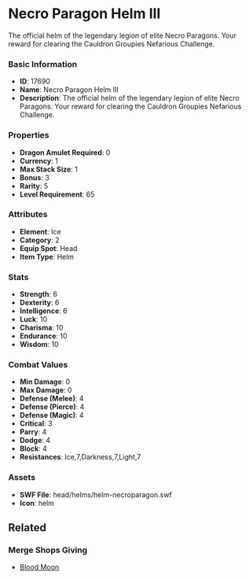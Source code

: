 # Necro Paragon Helm III

The official helm of the legendary legion of elite Necro Paragons. Your reward for clearing the Cauldron Groupies Nefarious Challenge.

### Basic Information

- **ID**: 17690
- **Name**: Necro Paragon Helm III
- **Description**: The official helm of the legendary legion of elite Necro Paragons. Your reward for clearing the Cauldron Groupies Nefarious Challenge.

### Properties

- **Dragon Amulet Required**: 0
- **Currency**: 1
- **Max Stack Size**: 1
- **Bonus**: 3
- **Rarity**: 5
- **Level Requirement**: 65

### Attributes

- **Element**: Ice
- **Category**: 2
- **Equip Spot**: Head
- **Item Type**: Helm

### Stats

- **Strength**: 6
- **Dexterity**: 6
- **Intelligence**: 6
- **Luck**: 10
- **Charisma**: 10
- **Endurance**: 10
- **Wisdom**: 10

### Combat Values

- **Min Damage**: 0
- **Max Damage**: 0
- **Defense (Melee)**: 4
- **Defense (Pierce)**: 4
- **Defense (Magic)**: 4
- **Critical**: 3
- **Parry**: 4
- **Dodge**: 4
- **Block**: 4
- **Resistances**: Ice,7,Darkness,7,Light,7

### Assets

- **SWF File**: head/helms/helm-necroparagon.swf
- **Icon**: helm

## Related

### Merge Shops Giving

- [Blood Moon](../merge-shops/282-blood-moon.md)

